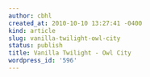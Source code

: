 ```yaml
---
author: cbhl
created_at: 2010-10-10 13:27:41 -0400
kind: article
slug: vanilla-twilight-owl-city
status: publish
title: Vanilla Twilight - Owl City
wordpress_id: '596'
---
```



